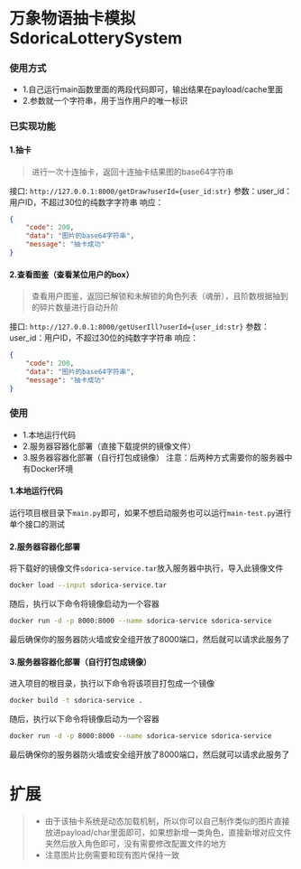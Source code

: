 <!--
 * @Author: 七画一只妖 1157529280@qq.com
 * @Date: 2023-11-10 21:42:48
 * @LastEditors: tanyongqiang 1157529280@qq.com
 * @LastEditTime: 2024-08-03 23:38:11
 * @FilePath: \078万象抽卡3\README.MD
 * @Description: 这是默认设置,请设置`customMade`, 打开koroFileHeader查看配置 进行设置: https://github.com/OBKoro1/koro1FileHeader/wiki/%E9%85%8D%E7%BD%AE
-->
# 万象物语抽卡模拟SdoricaLotterySystem

### 使用方式
- 1.自己运行main函数里面的两段代码即可，输出结果在payload/cache里面
- 2.参数就一个字符串，用于当作用户的唯一标识


### 已实现功能
#### 1.抽卡
> 进行一次十连抽卡，返回十连抽卡结果图的base64字符串

接口: `http://127.0.0.1:8000/getDraw?userId={user_id:str}`
参数：user_id：用户ID，不超过30位的纯数字字符串
响应：
~~~json
{
    "code": 200,
    "data": "图片的base64字符串",
    "message": "抽卡成功"
}
~~~

#### 2.查看图鉴（查看某位用户的box）
> 查看用户图鉴，返回已解锁和未解锁的角色列表（魂册），且阶数根据抽到的碎片数量进行自动升阶

接口: `http://127.0.0.1:8000/getUserIll?userId={user_id:str}`
参数：user_id：用户ID，不超过30位的纯数字字符串
响应：
~~~json
{
    "code": 200,
    "data": "图片的base64字符串",
    "message": "抽卡成功"
}
~~~
### 使用
- 1.本地运行代码
- 2.服务器容器化部署（直接下载提供的镜像文件）
- 3.服务器容器化部署（自行打包成镜像）
注意：后两种方式需要你的服务器中有Docker环境

#### 1.本地运行代码
运行项目根目录下`main.py`即可，如果不想启动服务也可以运行`main-test.py`进行单个接口的测试

#### 2.服务器容器化部署
将下载好的镜像文件`sdorica-service.tar`放入服务器中执行，导入此镜像文件
~~~sh
docker load --input sdorica-service.tar
~~~
随后，执行以下命令将镜像启动为一个容器
~~~sh
docker run -d -p 8000:8000 --name sdorica-service sdorica-service
~~~
最后确保你的服务器防火墙或安全组开放了8000端口，然后就可以请求此服务了

#### 3.服务器容器化部署（自行打包成镜像）
进入项目的根目录，执行以下命令将该项目打包成一个镜像
~~~sh
docker build -t sdorica-service .
~~~
随后，执行以下命令将镜像启动为一个容器
~~~sh
docker run -d -p 8000:8000 --name sdorica-service sdorica-service
~~~
最后确保你的服务器防火墙或安全组开放了8000端口，然后就可以请求此服务了


# 扩展
>- 由于该抽卡系统是动态加载机制，所以你可以自己制作类似的图片直接放进payload/char里面即可，如果想新增一类角色，直接新增对应文件夹然后放入角色即可，没有需要修改配置文件的地方
>- 注意图片比例需要和现有图片保持一致